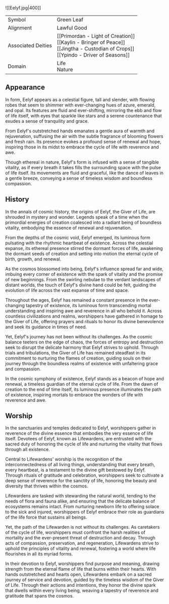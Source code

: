 ![[Eelyf.jpg|400]]

|                    |                                                                                                                                          |
| ------------------ | ---------------------------------------------------------------------------------------------------------------------------------------- |
| Symbol             | Green Leaf                                                                                                                               |
| Alignment          | Lawful Good                                                                                                                              |
| Associated Deities | [[Primordan - Light of Creation]]<br>[[Kaylin - Bringer of Peace]]<br>[[Jingtha - Custodian of Crops]]<br>[[Ypindo - Driver of Seasons]] |
| Domain             | Life<br>Nature                                                                                                                           |

## Appearance

In form, Eelyf appears as a celestial figure, tall and slender, with flowing robes that seem to shimmer with ever-changing hues of azure, emerald, and opal. Its features are fluid and ever-shifting, mirroring the ebb and flow of life itself, with eyes that sparkle like stars and a serene countenance that exudes a sense of tranquility and grace.

From Eelyf's outstretched hands emanates a gentle aura of warmth and rejuvenation, suffusing the air with the subtle fragrance of blooming flowers and fresh rain. Its presence evokes a profound sense of renewal and hope, inspiring those in its midst to embrace the cycle of life with reverence and awe.

Though ethereal in nature, Eelyf's form is infused with a sense of tangible vitality, as if every breath it takes fills the surrounding space with the pulse of life itself. Its movements are fluid and graceful, like the dance of leaves in a gentle breeze, conveying a sense of timeless wisdom and boundless compassion.

## History

  
In the annals of cosmic history, the origins of Eelyf, the Giver of Life, are shrouded in mystery and wonder. Legends speak of a time when the primordial energies of creation coalesced into a radiant being of boundless vitality, embodying the essence of renewal and rejuvenation.

From the depths of the cosmic void, Eelyf emerged, its luminous form pulsating with the rhythmic heartbeat of existence. Across the celestial expanse, its ethereal presence stirred the dormant forces of life, awakening the dormant seeds of creation and setting into motion the eternal cycle of birth, growth, and renewal.

As the cosmos blossomed into being, Eelyf's influence spread far and wide, imbuing every corner of existence with the spark of vitality and the promise of new beginnings. From the swirling nebulae to the verdant landscapes of distant worlds, the touch of Eelyf's divine hand could be felt, guiding the evolution of life across the vast expanse of time and space.

Throughout the ages, Eelyf has remained a constant presence in the ever-changing tapestry of existence, its luminous form transcending mortal understanding and inspiring awe and reverence in all who behold it. Across countless civilizations and realms, worshippers have gathered in homage to the Giver of Life, offering prayers and rituals to honor its divine benevolence and seek its guidance in times of need.

Yet, Eelyf's journey has not been without its challenges. As the cosmic balance teeters on the edge of chaos, the forces of entropy and destruction seek to disrupt the delicate harmony that Eelyf strives to uphold. Through trials and tribulations, the Giver of Life has remained steadfast in its commitment to nurturing the flames of creation, guiding souls on their journey through the boundless realms of existence with unfaltering grace and compassion.

In the cosmic symphony of existence, Eelyf stands as a beacon of hope and renewal, a timeless guardian of the eternal cycle of life. From the dawn of creation to the end of time itself, its luminous presence illuminates the path of existence, inspiring mortals to embrace the wonders of life with reverence and awe.

## Worship

  
In the sanctuaries and temples dedicated to Eelyf, worshippers gather in reverence of the divine essence that embodies the very essence of life itself. Devotees of Eelyf, known as Lifewardens, are entrusted with the sacred duty of honoring the cycle of life and nurturing the vitality that flows through all existence.

Central to Lifewardens' worship is the recognition of the interconnectedness of all living things, understanding that every breath, every heartbeat, is a testament to the divine gift bestowed by Eelyf. Through rituals of gratitude and celebration, worshippers seek to cultivate a deep sense of reverence for the sanctity of life, honoring the beauty and diversity that thrives within the cosmos.

Lifewardens are tasked with stewarding the natural world, tending to the needs of flora and fauna alike, and ensuring that the delicate balance of ecosystems remains intact. From nurturing newborn life to offering solace to the sick and injured, worshippers of Eelyf embrace their role as guardians of the life force that sustains all beings.

Yet, the path of the Lifewarden is not without its challenges. As caretakers of the cycle of life, worshippers must confront the harsh realities of mortality and the ever-present threat of destruction and decay. Through acts of compassion, preservation, and regeneration, Lifewardens strive to uphold the principles of vitality and renewal, fostering a world where life flourishes in all its myriad forms.

In their devotion to Eelyf, worshippers find purpose and meaning, drawing strength from the eternal flame of life that burns within their hearts. With hands outstretched and hearts open, Lifewardens embark on a sacred journey of service and devotion, guided by the timeless wisdom of the Giver of Life. Through their actions and intentions, they honor the divine spark that dwells within every living being, weaving a tapestry of reverence and gratitude that spans the cosmos.
